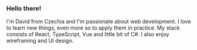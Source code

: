 ### Hello there!

I'm David from Czechia and I'm passionate about web development. I love to learn new things, even more so to apply them in practice. My stack consists of React, TypeScript, Vue and little bit of C#. I also enjoy wireframing and UI design.
